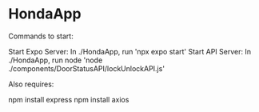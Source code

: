 # HondaApp

Commands to start:

Start Expo Server: In ./HondaApp, run 'npx expo start'
Start API Server: In ./HondaApp, run node 'node ./components/DoorStatusAPI/lockUnlockAPI.js'

Also requires:

npm install express
npm install axios

